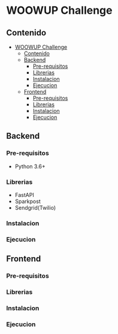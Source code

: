 # WOOWUP Challenge

## Contenido

- [WOOWUP Challenge](#woowup-challenge)
  - [Contenido](#contenido)
  - [Backend](#backend)
    - [Pre-requisitos](#pre-requisitos)
    - [Librerias](#librerias)
    - [Instalacion](#instalacion)
    - [Ejecucion](#ejecucion)
  - [Frontend](#frontend)
    - [Pre-requisitos](#pre-requisitos-1)
    - [Librerias](#librerias-1)
    - [Instalacion](#instalacion-1)
    - [Ejecucion](#ejecucion-1)

## Backend

### Pre-requisitos

- Python 3.6+

### Librerias

- FastAPI
- Sparkpost
- Sendgrid(Twilio)

### Instalacion

### Ejecucion

## Frontend

### Pre-requisitos

### Librerias

### Instalacion

### Ejecucion